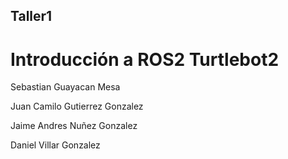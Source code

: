 ## Taller1

# Introducción a ROS2 Turtlebot2
 
Sebastian Guayacan Mesa

Juan Camilo Gutierrez Gonzalez

Jaime Andres Nuñez Gonzalez

Daniel Villar Gonzalez
